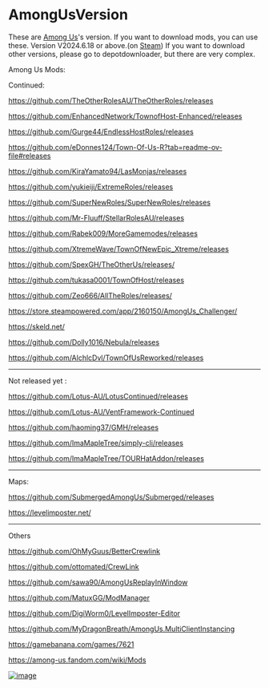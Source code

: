 # AmongUsVersion
These are [Among Us](https://store.steampowered.com/app/945360/Among_Us)'s version.
If you want to download mods, you can use these.
Version V2024.6.18 or above.(on [Steam](https://store.steampowered.com/?l=tchinese))
If you want to download other versions, please go to depotdownloader, but there are very complex.

Among Us Mods:

Continued:

https://github.com/TheOtherRolesAU/TheOtherRoles/releases       

https://github.com/EnhancedNetwork/TownofHost-Enhanced/releases

https://github.com/Gurge44/EndlessHostRoles/releases

https://github.com/eDonnes124/Town-Of-Us-R?tab=readme-ov-file#releases

https://github.com/KiraYamato94/LasMonjas/releases

https://github.com/yukieiji/ExtremeRoles/releases

https://github.com/SuperNewRoles/SuperNewRoles/releases

https://github.com/Mr-Fluuff/StellarRolesAU/releases

https://github.com/Rabek009/MoreGamemodes/releases

https://github.com/XtremeWave/TownOfNewEpic_Xtreme/releases

https://github.com/SpexGH/TheOtherUs/releases/

https://github.com/tukasa0001/TownOfHost/releases

https://github.com/Zeo666/AllTheRoles/releases/

https://store.steampowered.com/app/2160150/AmongUs_Challenger/

https://skeld.net/

https://github.com/Dolly1016/Nebula/releases

https://github.com/AlchlcDvl/TownOfUsReworked/releases

---------------------------------------------------------------------
Not released yet :

https://github.com/Lotus-AU/LotusContinued/releases

https://github.com/Lotus-AU/VentFramework-Continued

https://github.com/haoming37/GMH/releases

https://github.com/ImaMapleTree/simply-cli/releases

https://github.com/ImaMapleTree/TOURHatAddon/releases 

---------------------------------------------------------------------
Maps:

https://github.com/SubmergedAmongUs/Submerged/releases

https://levelimposter.net/

--------------------------------------------------------------------- 

Others

https://github.com/OhMyGuus/BetterCrewlink

https://github.com/ottomated/CrewLink

https://github.com/sawa90/AmongUsReplayInWindow

https://github.com/MatuxGG/ModManager

https://github.com/DigiWorm0/LevelImposter-Editor

https://github.com/MyDragonBreath/AmongUs.MultiClientInstancing 

https://gamebanana.com/games/7621     

https://among-us.fandom.com/wiki/Mods






[![image](https://github.com/user-attachments/assets/52d6c345-7adc-480a-80e0-f1c316142353)](https://discord.com/channels/1282658786854699089/1282689574417727508)
